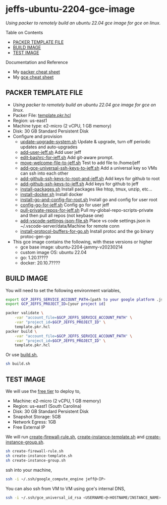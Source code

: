 # jeffs-ubuntu-2204-gce-image

_Using packer to remotely build an ubuntu 22.04 gce image for gce on linux._

Table on Contents

* [PACKER TEMPLATE FILE](https://github.com/JeffDeCola/my-packer-image-builds/tree/master/google-compute-engine-images/jeffs-ubuntu-2204-gce-image#packer-template-file)
* [BUILD IMAGE](https://github.com/JeffDeCola/my-packer-image-builds/tree/master/google-compute-engine-images/jeffs-ubuntu-2204-gce-image#build-image)
* [TEST IMAGE](https://github.com/JeffDeCola/my-packer-image-builds/tree/master/google-compute-engine-images/jeffs-ubuntu-2204-gce-image#test-image)

Documentation and Reference

* My
  [packer cheat sheet](https://github.com/JeffDeCola/my-cheat-sheets/tree/master/software/operations/orchestration/builds-deployment-containers/packer-cheat-sheet)
* My
  [gce cheat sheet](https://github.com/JeffDeCola/my-cheat-sheets/tree/master/software/service-architectures/infrastructure-as-a-service/google-compute-engine-cheat-sheet)

## PACKER TEMPLATE FILE

* _Using packer to remotely build an ubuntu 22.04 gce image for gce on linux._
* Packer File:
  [template.pkr.hcl](https://github.com/JeffDeCola/my-packer-image-builds/tree/master/google-compute-engine-images/jeffs-ubuntu-2204-gce-image/template.pkr.hcl)
* Region: us-east1
* Machine type: e2-micro (2 vCPU, 1 GB memory)
* Disk: 30 GB Standard Persistent Disk
* Configure and provision
  * [update-upgrade-system.sh](https://github.com/JeffDeCola/my-packer-image-builds/blob/master/google-compute-engine-images/jeffs-ubuntu-2204-gce-image/install-scripts/update-upgrade-system.sh)
    Update & upgrade, turn off periodic updates and auto-upgrades
  * [add-user-jeff.sh](https://github.com/JeffDeCola/my-packer-image-builds/blob/master/google-compute-engine-images/jeffs-ubuntu-2204-gce-image/install-scripts/add-user-jeff.sh)
    Add user jeff
  * [edit-bashrc-for-jeff.sh](https://github.com/JeffDeCola/my-packer-image-builds/blob/master/google-compute-engine-images/jeffs-ubuntu-2204-gce-image/install-scripts/edit-bashrc-for-jeff.sh)
    Add git-aware prompt.
  * [move-welcome-file-to-jeff.sh](https://github.com/JeffDeCola/my-packer-image-builds/blob/master/google-compute-engine-images/jeffs-ubuntu-2204-gce-image/install-scripts/move-welcome-file-to-jeff.sh)
    Test to add file to /home/jeff
  * [add-gce-universal-ssh-keys-to-jeff.sh](https://github.com/JeffDeCola/my-packer-image-builds/blob/master/google-compute-engine-images/jeffs-ubuntu-2204-gce-image/install-scripts/add-gce-universal-ssh-keys-to-jeff.sh)
    Add a universal key so VMs can ssh into each other
  * [add-github-ssh-keys-to-root-and-jeff.sh](https://github.com/JeffDeCola/my-packer-image-builds/blob/master/google-compute-engine-images/jeffs-ubuntu-2204-gce-image/install-scripts/add-github-ssh-keys-to-root.sh)
    Add keys for github to root
  * [add-github-ssh-keys-to-jeff.sh](https://github.com/JeffDeCola/my-packer-image-builds/blob/master/google-compute-engine-images/jeffs-ubuntu-2204-gce-image/install-scripts/add-github-ssh-keys-to-jeff.sh)
    Add keys for github to jeff
  * [install-packages.sh](https://github.com/JeffDeCola/my-packer-image-builds/blob/master/google-compute-engine-images/jeffs-ubuntu-2204-gce-image/install-scripts/install-packages.sh)
    Install packages like htop, tmux, unzip, etc...
  * [install-docker.sh](https://github.com/JeffDeCola/my-packer-image-builds/blob/master/google-compute-engine-images/jeffs-ubuntu-2204-gce-image/install-scripts/install-docker.sh)
    Install docker
  * [install-go-and-config-for-root.sh](https://github.com/JeffDeCola/my-packer-image-builds/blob/master/google-compute-engine-images/jeffs-ubuntu-2204-gce-image/install-scripts/install-go-and-config-for-root.sh)
    Install go and config for user root
  * [config-go-for-jeff.sh](https://github.com/JeffDeCola/my-packer-image-builds/blob/master/google-compute-engine-images/jeffs-ubuntu-2204-gce-image/install-scripts/config-go-for-jeff.sh)
    Config go for user jeff
  * [pull-private-repos-for-jeff.sh](https://github.com/JeffDeCola/my-packer-image-builds/blob/master/google-compute-engine-images/jeffs-ubuntu-2204-gce-image/install-scripts/pull-private-repos-for-jeff.sh)
    Pull my-global-repo-scripts-private and then pull all repos (not keybase one)
  * [add-vscode-settings-json-file.sh](https://github.com/JeffDeCola/my-packer-image-builds/blob/master/google-compute-engine-images/jeffs-ubuntu-2204-gce-image/install-scripts/add-vscode-settings-json-file.sh)
    Place vs code settings.json in ~/.vscode-server/data/Machine for remote conn
  * [install-protocol-buffers-for-go.sh](https://github.com/JeffDeCola/my-packer-image-builds/blob/master/google-compute-engine-images/jeffs-ubuntu-2204-gce-image/install-scripts/install-protocol-buffers-for-go.sh)
    Install protoc and the go binary protoc-gen-go
* This gce image contains the following, with these versions or higher
  * gce base image: ubuntu-2204-jammy-v20230214
  * custom image OS: ubuntu 22.04
  * go: 1.20.1????
  * docker: 20.10.7????

## BUILD IMAGE

You will need to set the following environment variables,

```bash
export GCP_JEFFS_SERVICE_ACCOUNT_PATH=[path to your google platform .json file]
export GCP_JEFFS_PROJECT_ID=[your project id]
```

```bash
packer validate \
    -var "account_file=$GCP_JEFFS_SERVICE_ACCOUNT_PATH" \
    -var "project_id=$GCP_JEFFS_PROJECT_ID" \
    template.pkr.hcl
packer build \
    -var "account_file=$GCP_JEFFS_SERVICE_ACCOUNT_PATH" \
    -var "project_id=$GCP_JEFFS_PROJECT_ID" \
    template.pkr.hcl
```

Or use
[build.sh](https://github.com/JeffDeCola/my-packer-image-builds/tree/master/google-compute-engine-images/jeffs-ubuntu-2204-gce-image/build-image.sh),

```bash
sh build.sh
```

## TEST IMAGE

We will use the
[free tier](https://cloud.google.com/free/docs/gcp-free-tier/?hl=en_US#compute)
to deploy to,

* Machine: e2-micro (2 vCPU, 1 GB memory)
* Region: us-east1 (South Carolina)
* Disk: 30 GB Standard Persistent Disk
* Snapshot Storage: 5GB
* Network Egress: 1GB
* Free External IP

We will run
[create-firewall-rule.sh](https://github.com/JeffDeCola/my-packer-image-builds/blob/master/google-compute-engine-images/jeffs-ubuntu-2204-gce-image/create-firewall-rule.sh),
[create-instance-template.sh](https://github.com/JeffDeCola/my-packer-image-builds/blob/master/google-compute-engine-images/jeffs-ubuntu-2204-gce-image/build-image.sh)
and
[create-instance-group.sh](https://github.com/JeffDeCola/my-packer-image-builds/blob/master/google-compute-engine-images/jeffs-ubuntu-2204-gce-image/create-instance-group.sh).

```bash
sh create-firewall-rule.sh
sh create-instance-template.sh
sh create-instance-group.sh
```

ssh into your machine,

```bash
ssh -i ~/.ssh/google_compute_engine jeff@<IP>
```

You can also ssh from VM to VM using gce's internal DNS,

```bash
ssh -i ~/.ssh/gce_universal_id_rsa <USERNAME>@<HOSTNAME/INSTANCE_NAME>.us-east1-a.c.<PROJECT>.internal
```
